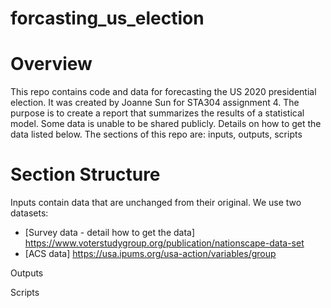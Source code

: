 # forcasting_us_election

# Overview

This repo contains code and data for forecasting the US 2020 presidential election. It was created by Joanne Sun for STA304 assignment 4. The purpose is to create a report that summarizes the results of a statistical model. Some data is unable to be shared publicly. Details on how to get the data listed below. The sections of this repo are: inputs, outputs, scripts

# Section Structure

Inputs contain data that are unchanged from their original. We use two datasets:

- [Survey data - detail how to get the data]
https://www.voterstudygroup.org/publication/nationscape-data-set
- [ACS data]
https://usa.ipums.org/usa-action/variables/group

Outputs 


Scripts 

